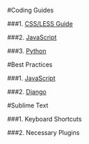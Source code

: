 #Coding Guides

###1. [CSS/LESS Guide](https://github.com/TwoGears/tg-guides/tree/master/style-guides/CSS.md)

###2. [JavaScript](https://github.com/TwoGears/tg-guides/tree/master/style-guides/js.md)

###3. [Python](https://github.com/TwoGears/tg-guides/tree/master/style-guides/python.md)

#Best Practices

###1. [JavaScript](https://github.com/TwoGears/tg-guides/blob/master/best-practices/js.md)

###2. [Django](http://lincolnloop.com/django-best-practices/index.html)

#Sublime Text

###1. Keyboard Shortcuts

###2. Necessary Plugins
